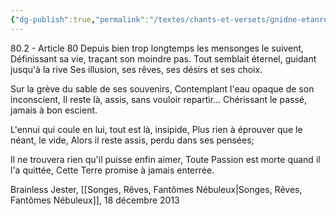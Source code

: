 ```yaml
---
{"dg-publish":true,"permalink":"/textes/chants-et-versets/gnidne-etanretla/","created":"2024-05-25T20:56:29.743+02:00","updated":"2024-05-25T08:29:47.890+02:00"}
---
```



80.2 - Article 80
Depuis bien trop longtemps les mensonges le suivent,
Définissant sa vie, traçant son moindre pas.
Tout semblait éternel, guidant jusqu'à la rive
Ses illusion, ses rêves, ses désirs et ses choix.

Sur la grève du sable de ses souvenirs,
Contemplant l'eau opaque de son inconscient,
Il reste là, assis, sans vouloir repartir...
Chérissant le passé, jamais à bon escient.

L'ennui qui coule en lui, tout est là, insipide,
Plus rien à éprouver que le néant, le vide,
Alors il reste assis, perdu dans ses pensées;

Il ne trouvera rien qu'il puisse enfin aimer,
Toute Passion est morte quand il l'a quittée,
Cette Terre promise à jamais enterrée.

Brainless Jester, [[Songes, Rêves, Fantômes Nébuleux\|Songes, Rêves, Fantômes Nébuleux]], 18 décembre 2013